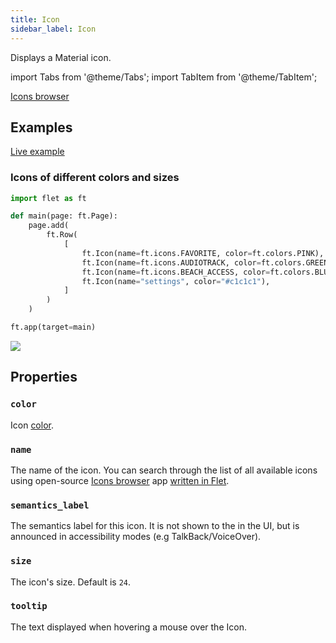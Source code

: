 ```yaml
---
title: Icon
sidebar_label: Icon
---
```


Displays a Material icon.

import Tabs from '@theme/Tabs';
import TabItem from '@theme/TabItem';

[Icons browser](https://gallery.flet.dev/icons-browser/)

## Examples

[Live example](https://flet-controls-gallery.fly.dev/displays/icon)

### Icons of different colors and sizes

<Tabs groupId="language">
  <TabItem value="python" label="Python" default>

```python
import flet as ft

def main(page: ft.Page):
    page.add(
        ft.Row(
            [
                ft.Icon(name=ft.icons.FAVORITE, color=ft.colors.PINK),
                ft.Icon(name=ft.icons.AUDIOTRACK, color=ft.colors.GREEN_400, size=30),
                ft.Icon(name=ft.icons.BEACH_ACCESS, color=ft.colors.BLUE, size=50),
                ft.Icon(name="settings", color="#c1c1c1"),
            ]
        )
    )

ft.app(target=main)
```
  </TabItem>
</Tabs>

<img src="/img/docs/controls/icon/custom-icons.png" className="screenshot-20" />

## Properties

### `color`

Icon [color](/docs/reference/colors).

### `name`

The name of the icon. You can search through the list of all available icons using open-source [Icons browser](https://gallery.flet.dev/icons-browser/) app [written in Flet](https://github.com/flet-dev/examples/blob/main/python/apps/icons-browser/main.py).

### `semantics_label`

The semantics label for this icon. It is not shown to the in the UI, but is announced in accessibility modes (e.g TalkBack/VoiceOver).

### `size`

The icon's size. Default is `24`.

### `tooltip`

The text displayed when hovering a mouse over the Icon.